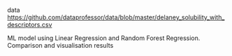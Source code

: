 data https://github.com/dataprofessor/data/blob/master/delaney_solubility_with_descriptors.csv

ML model using Linear Regression and Random Forest Regression. Comparison and visualisation results
